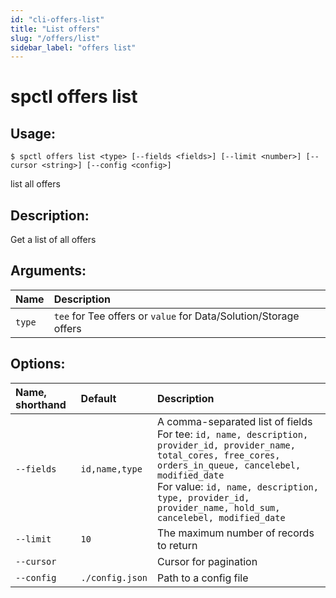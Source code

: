 ```yaml
---
id: "cli-offers-list"
title: "List offers"
slug: "/offers/list"
sidebar_label: "offers list"
---
```


# spctl offers list

## Usage:

```shell
$ spctl offers list <type> [--fields <fields>] [--limit <number>] [--cursor <string>] [--config <config>]
```

list all offers

## Description:

Get a list of all offers

## Arguments:

|**Name**|**Description**|
| :- | :- |
|`type`|`tee` for Tee offers or `value` for Data/Solution/Storage offers|  

## Options:

|**Name, shorthand**|**Default**|**Description**|
| :- | :- | :- |
|`--fields`|`id,name,type`|A comma-separated list of fields <br/> For tee: `id, name, description, provider_id, provider_name, total_cores, free_cores, orders_in_queue, cancelebel, modified_date` <br/> For value: `id, name, description, type, provider_id, provider_name, hold_sum, cancelebel, modified_date`|
|`--limit`|`10`|The maximum number of records to return|
|`--cursor`||Cursor for pagination|
|`--config`|`./config.json`|Path to a config file|

